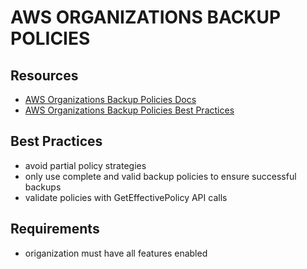 # AWS ORGANIZATIONS BACKUP POLICIES

## Resources
- [AWS Organizations Backup Policies Docs](https://docs.aws.amazon.com/organizations/latest/userguide/orgs_manage_policies_backup.html)
- [AWS Organizations Backup Policies Best Practices](https://docs.aws.amazon.com/organizations/latest/userguide/orgs_manage_policies_backup_best-practices.html)

## Best Practices
- avoid partial policy strategies
- only use complete and valid backup policies to ensure successful backups
- validate policies with GetEffectivePolicy API calls

## Requirements
- origanization must have all features enabled